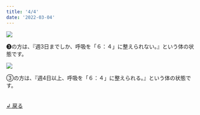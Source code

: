 ```yaml
---
title: '4/4'
date: '2022-03-04'
---
```

![](/images/03_1.jpg)

➌の方は、『週3日までしか、呼吸を「６：４」に整えられない。』という体の状態です。   

![](/images/03_2.jpg)

③の方は、『週4日以上、呼吸を「６：４」に整えられる。』という体の状態です。

　  
[ ↲ 戻る ](https://01234567890.thebase.in/about)
